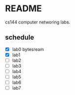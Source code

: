 # README
cs144 computer networing labs.

## schedule
- [x] lab0 bytesream
- [x] lab1
- [ ] lab2
- [ ] lab3
- [ ] lab4
- [ ] lab5
- [ ] lab6
- [ ] lab7
